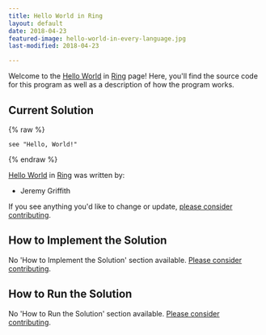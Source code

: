 ```yaml
---
title: Hello World in Ring
layout: default
date: 2018-04-23
featured-image: hello-world-in-every-language.jpg
last-modified: 2018-04-23

---
```


Welcome to the [Hello World](https://sampleprograms.io/projects/hello-world) in [Ring](https://sampleprograms.io/languages/ring) page! Here, you'll find the source code for this program as well as a description of how the program works.

## Current Solution

{% raw %}

```ring
see "Hello, World!"
```

{% endraw %}

[Hello World](https://sampleprograms.io/projects/hello-world) in [Ring](https://sampleprograms.io/languages/ring) was written by:

- Jeremy Griffith

If you see anything you'd like to change or update, [please consider contributing](https://github.com/TheRenegadeCoder/sample-programs).

## How to Implement the Solution

No 'How to Implement the Solution' section available. [Please consider contributing](https://github.com/TheRenegadeCoder/sample-programs-website).

## How to Run the Solution

No 'How to Run the Solution' section available. [Please consider contributing](https://github.com/TheRenegadeCoder/sample-programs-website).